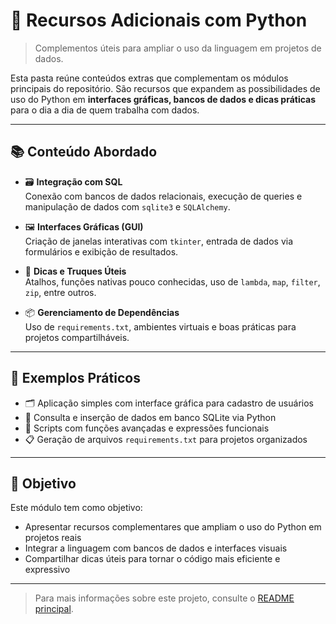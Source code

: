 # 🧩 Recursos Adicionais com Python  
> Complementos úteis para ampliar o uso da linguagem em projetos de dados.

Esta pasta reúne conteúdos extras que complementam os módulos principais do repositório. São recursos que expandem as possibilidades de uso do Python em **interfaces gráficas, bancos de dados e dicas práticas** para o dia a dia de quem trabalha com dados.

---

## 📚 Conteúdo Abordado

- 🗃️ **Integração com SQL**  
  Conexão com bancos de dados relacionais, execução de queries e manipulação de dados com `sqlite3` e `SQLAlchemy`.

- 🖼️ **Interfaces Gráficas (GUI)**  
  Criação de janelas interativas com `tkinter`, entrada de dados via formulários e exibição de resultados.

- 🧠 **Dicas e Truques Úteis**  
  Atalhos, funções nativas pouco conhecidas, uso de `lambda`, `map`, `filter`, `zip`, entre outros.

- 📦 **Gerenciamento de Dependências**  
  Uso de `requirements.txt`, ambientes virtuais e boas práticas para projetos compartilháveis.

---

## 🧪 Exemplos Práticos

- 🗂️ Aplicação simples com interface gráfica para cadastro de usuários  
- 🧾 Consulta e inserção de dados em banco SQLite via Python  
- 🧠 Scripts com funções avançadas e expressões funcionais  
- 📋 Geração de arquivos `requirements.txt` para projetos organizados

---

## 🎯 Objetivo

Este módulo tem como objetivo:

- Apresentar recursos complementares que ampliam o uso do Python em projetos reais  
- Integrar a linguagem com bancos de dados e interfaces visuais  
- Compartilhar dicas úteis para tornar o código mais eficiente e expressivo

---

> Para mais informações sobre este projeto, consulte o [README principal](../README.md).
